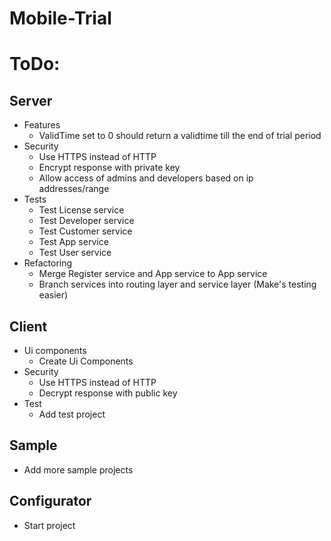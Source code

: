Mobile-Trial
============

# ToDo: 
## Server
* Features 
	* ValidTime set to 0 should return a validtime till the end of trial period
*	Security
	* Use HTTPS instead of HTTP
	* Encrypt response with private key
	* Allow access of admins and developers based on ip addresses/range
* Tests
	* Test License service
	* Test Developer service
	* Test Customer service
	* Test App service
	* Test User service
* Refactoring
	* Merge Register service and App service to App service
	* Branch services into routing layer and service layer (Make's testing easier)

## Client
* Ui components 
	* Create Ui Components
* Security
	* Use HTTPS instead of HTTP
	* Decrypt response with public key
* Test
	* Add test project

## Sample
* Add more sample projects
 
## Configurator
* Start project 